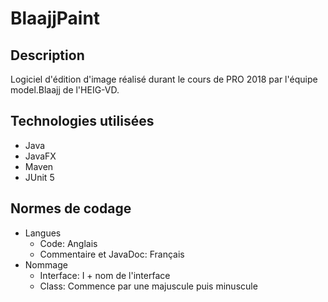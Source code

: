 # BlaajjPaint

## Description
Logiciel d'édition d'image réalisé durant le cours de PRO 2018 par l'équipe model.Blaajj de l'HEIG-VD.

## Technologies utilisées
- Java
- JavaFX
- Maven
- JUnit 5

## Normes de codage

- Langues
  - Code: Anglais
  - Commentaire et JavaDoc: Français
- Nommage
  - Interface: I + nom de l'interface
  - Class: Commence par une majuscule puis minuscule